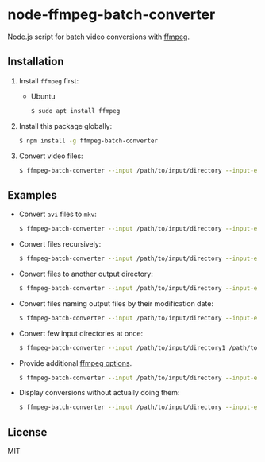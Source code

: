 # node-ffmpeg-batch-converter

Node.js script for batch video conversions with [ffmpeg](https://www.ffmpeg.org/).

## Installation

1. Install `ffmpeg` first:

    - Ubuntu
    
        ```bash
        $ sudo apt install ffmpeg
        ```

2. Install this package globally:

    ```bash
    $ npm install -g ffmpeg-batch-converter
    ```

3. Convert video files:

    ```bash
    $ ffmpeg-batch-converter --input /path/to/input/directory --input-extension avi --output-extension mkv
    ```

## Examples

- Convert `avi` files to `mkv`:

    ```bash
    $ ffmpeg-batch-converter --input /path/to/input/directory --input-extension avi --output-extension mkv
    ```
  
- Convert files recursively:

    ```bash
    $ ffmpeg-batch-converter --input /path/to/input/directory --input-extension avi --output-extension mkv --recursive
    ```
  
- Convert files to another output directory:

    ```bash
    $ ffmpeg-batch-converter --input /path/to/input/directory --input-extension avi --output-extension mkv --output /path/to/output/directory
    ```
  
- Convert files naming output files by their modification date:

    ```bash
    $ ffmpeg-batch-converter --input /path/to/input/directory --input-extension avi --output-extension mkv --output-naming date
    ```
  
- Convert few input directories at once:

    ```bash
    $ ffmpeg-batch-converter --input /path/to/input/directory1 /path/to/input/directory2 --input-extension avi --output-extension mkv
    ```
  
- Provide additional [ffmpeg options](https://www.ffmpeg.org/ffmpeg.html).

    ```bash
    $ ffmpeg-batch-converter --input /path/to/input/directory --input-extension avi --output-extension mkv --ffmpeg-args="-r 25 -b:v 6000k -b:a 192k"
    ```

- Display conversions without actually doing them:

    ```bash
    $ ffmpeg-batch-converter --input /path/to/input/directory --input-extension avi --output-extension mkv --dry
    ```
  
## License

MIT
